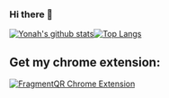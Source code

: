 ### Hi there 👋
[![Yonah's github stats](https://github-readme-stats.vercel.app/api?username=y330&show_icons=true)](https://github.com/y330/github-readme-stats)[![Top Langs](https://github-readme-stats.vercel.app/api/top-langs/?username=y330&layout=compact)](https://github.com/y330/github-readme-stats)


## Get my chrome extension:

[![FragmentQR Chrome Extension](https://github-readme-stats.vercel.app/api/pin/?username=y330&repo=FragmentQR)](https://github.com/y330/FragmentQR)

<!--
**y330/y330** is a ✨ _special_ ✨ repository because its `README.md` (this file) appears on your GitHub profile.

Here are some ideas to get you started:

- 🔭 I’m currently working on ...
- 🌱 I’m currently learning ...
- 👯 I’m looking to collaborate on ...
- 🤔 I’m looking for help with ...
- 💬 Ask me about ...
- 📫 How to reach me: ...
- 😄 Pronouns: ...
- ⚡ Fun fact: ...
-->
